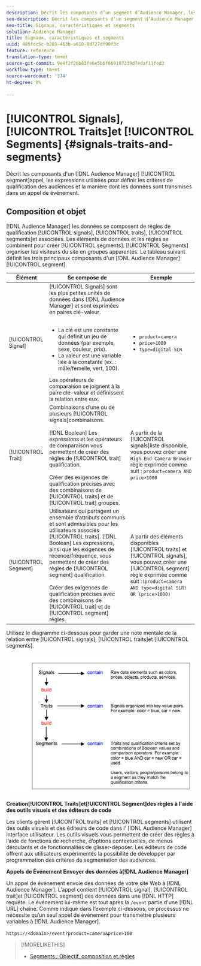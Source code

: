 ```yaml
---
description: Décrit les composants d’un segment d’Audience Manager, les expressions utilisées pour définir les critères de qualification des audiences et la manière dont les données sont transmises dans un appel de événement.
seo-description: Décrit les composants d’un segment d’Audience Manager, les expressions utilisées pour définir les critères de qualification des audiences et la manière dont les données sont transmises dans un appel de événement.
seo-title: Signaux, caractéristiques et segments
solution: Audience Manager
title: Signaux, caractéristiques et segments
uuid: 485fcc5c-b289-463b-a610-0d727df90f3c
feature: reference
translation-type: tm+mt
source-git-commit: 9e4f2f26b83fe6e5b6f669107239d7edaf11fed3
workflow-type: tm+mt
source-wordcount: '374'
ht-degree: 0%

---
```



# [!UICONTROL Signals], [!UICONTROL Traits]et [!UICONTROL Segments] {#signals-traits-and-segments}

Décrit les composants d&#39;un [!DNL Audience Manager] [!UICONTROL segment]appel, les expressions utilisées pour définir les critères de qualification des audiences et la manière dont les données sont transmises dans un appel de événement.

## Composition et objet

[!DNL Audience Manager] les données se composent de règles de qualification [!UICONTROL signals], [!UICONTROL traits], [!UICONTROL segments]et associées. Les éléments de données et les règles se combinent pour créer [!UICONTROL segments]. [!UICONTROL Segments] organiser les visiteurs du site en groupes apparentés. Le tableau suivant définit les trois principaux composants d&#39;un [!DNL Audience Manager][!UICONTROL segment].

| Élément | Se compose de | Exemple |
|---|---|---|
| [!UICONTROL Signal] | [!UICONTROL Signals] sont les plus petites unités de données dans [!DNL Audience Manager] et sont exprimées en paires [](../reference/key-value-pairs-explained.md)clé-valeur.<br><br><ul><li>La clé est une constante qui définit un jeu de données (par exemple, sexe, couleur, prix).</li><li>La valeur est une variable liée à la constante (ex. : mâle/femelle, vert, 100).</li></ul>Les opérateurs de comparaison se joignent à la paire clé-valeur et définissent la relation entre eux. | <ul><li>`product=camera`</li><li>`price>1000`</li><li>`type=digital SLR`</li></ul> |
| [!UICONTROL Trait] | Combinaisons d’une ou de plusieurs [!UICONTROL signals]combinaisons.<br><br> [!DNL Boolean] Les expressions et les opérateurs de comparaison vous permettent de créer des règles de [!UICONTROL trait] qualification. <br><br>Créer des exigences de qualification précises avec des combinaisons de [!UICONTROL traits] et de [!UICONTROL trait] groupes. | A partir de la [!UICONTROL signals]liste disponible, vous pouvez créer une `High End Camera Browser` règle exprimée comme suit : `product=camera AND price>1000` |
| [!UICONTROL Segment] | Utilisateurs qui partagent un ensemble d’attributs communs et sont admissibles pour les utilisateurs associés [!UICONTROL traits]. [!DNL Boolean] Les expressions, ainsi que les exigences de récence/fréquence, vous permettent de créer des règles de [!UICONTROL segment] qualification.<br><br> Créer des exigences de qualification précises avec des combinaisons de [!UICONTROL trait] et de [!UICONTROL segment] règles. | A partir des éléments disponibles [!UICONTROL traits] et [!UICONTROL signals], vous pouvez créer une [!UICONTROL segment] règle exprimée comme suit :`(product=camera AND type=digital SLR) OR (price>1000)` |

Utilisez le diagramme ci-dessous pour garder une note mentale de la relation entre [!UICONTROL signals], [!UICONTROL traits]et [!UICONTROL segments].

![](assets/signals-traits-segments.png)

**Création[!UICONTROL Traits]et[!UICONTROL Segment]des règles à l&#39;aide des outils visuels et des éditeurs de code**

Les clients gèrent [!UICONTROL traits] et [!UICONTROL segments] utilisent des outils visuels et des éditeurs de code dans l’ [!DNL Audience Manager] interface utilisateur. Les outils visuels vous permettent de créer des règles à l’aide de fonctions de recherche, d’options contextuelles, de menus déroulants et de fonctionnalités de glisser-déposer. Les éditeurs de code offrent aux utilisateurs expérimentés la possibilité de développer par programmation des critères de segmentation des audiences.

**Appels de Événement Envoyer des données à[!DNL Audience Manager]**

Un appel de événement envoie des données de votre site Web à [!DNL Audience Manager]. L’appel contient [!UICONTROL signal], [!UICONTROL trait]et [!UICONTROL segment] des données dans une [!DNL HTTP] requête. Le événement lui-même est tout après la `/event` partie d&#39;une [!DNL URL] chaîne. Comme indiqué dans l’exemple ci-dessous, ce processus ne nécessite qu’un seul appel de événement pour transmettre plusieurs variables à [!DNL Audience Manager].

`https://<domain>/event?product=camera&price>100`

>[!MORELIKETHIS]
>
>* [Segments : Objectif, composition et règles](../features/segments/segments-purpose.md)

